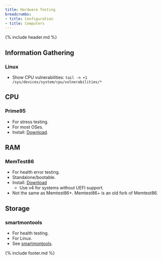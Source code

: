```yaml
---
title: Hardware Testing
breadcrumbs:
- title: Configuration
- title: Computers
---
```

{% include header.md %}

## Information Gathering

### Linux

- Show CPU vulnerabilities: `tail -n +1 /sys/devices/system/cpu/vulnerabilities/*`

## CPU

### Prime95

- For stress testing.
- For most OSes.
- Install: [Download](https://www.mersenne.org/download/).

## RAM

### MemTest86

- For health error testing.
- Standalone/bootable.
- Install: [Download](https://www.memtest86.com/download.htm)
    - Use v4 for systems without UEFI support.
- Not the same as Memtest86+. Memtest86+ is an old fork of Memtest86.

## Storage

### smartmontools

- For health testing.
- For Linux.
- See [smartmontools](../../linux-general/applications/#smartmontools).

{% include footer.md %}
